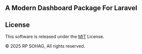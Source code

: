 ## A Modern Dashboard Package For Laravel


## License

This software is released under the [MIT](LICENSE) License.

© 2025 RP SOHAG, All rights reserved.